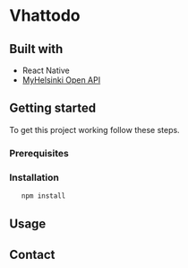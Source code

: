 # Vhattodo

## Built with
* []() React Native
* []() [MyHelsinki Open API](http://open-api.myhelsinki.fi/)

## Getting started
To get this project working follow these steps.
### Prerequisites

### Installation
```sh
   npm install
   ```
## Usage

## Contact
